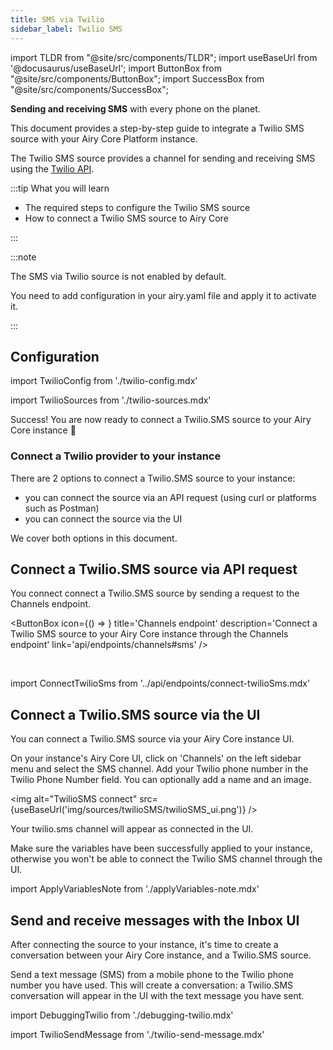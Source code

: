 ```yaml
---
title: SMS via Twilio
sidebar_label: Twilio SMS
---
```


import TLDR from "@site/src/components/TLDR";
import useBaseUrl from '@docusaurus/useBaseUrl';
import ButtonBox from "@site/src/components/ButtonBox";
import SuccessBox from "@site/src/components/SuccessBox";

<TLDR>

**Sending and receiving SMS** with every phone on the planet.

</TLDR>

This document provides a step-by-step guide to integrate a Twilio SMS source with your Airy
Core Platform instance.

The Twilio SMS source provides a channel for sending and receiving SMS using the
[Twilio API](https://www.twilio.com/).

:::tip What you will learn

- The required steps to configure the Twilio SMS source
- How to connect a Twilio SMS source to Airy Core

:::

:::note

The SMS via Twilio source is not enabled by default.

You need to add configuration in your airy.yaml file and apply it to activate it.

:::

## Configuration

import TwilioConfig from './twilio-config.mdx'

<TwilioConfig />

import TwilioSources from './twilio-sources.mdx'

<TwilioSources />

<SuccessBox>

Success! You are now ready to connect a Twilio.SMS source to your Airy Core instance 🎉

</SuccessBox>

### Connect a Twilio provider to your instance

There are 2 options to connect a Twilio.SMS source to your instance:

- you can connect the source via an API request (using curl or platforms such as Postman)
- you can connect the source via the UI

We cover both options in this document.

## Connect a Twilio.SMS source via API request

You connect connect a Twilio.SMS source by sending a request to the Channels endpoint.

<ButtonBox
icon={() => <BoltSVG />}
title='Channels endpoint'
description='Connect a Twilio SMS source to your Airy Core instance through the Channels endpoint'
link='api/endpoints/channels#sms'
/>

<br />

<ConnectTwilioSms />

import ConnectTwilioSms from '../api/endpoints/connect-twilioSms.mdx'

## Connect a Twilio.SMS source via the UI

You can connect a Twilio.SMS source via your Airy Core instance UI.

On your instance's Airy Core UI, click on 'Channels' on the left sidebar menu and select the SMS channel. Add your Twilio phone number in the Twilio Phone Number field. You can optionally add a name and an image.

<img alt="TwilioSMS connect" src={useBaseUrl('img/sources/twilioSMS/twilioSMS_ui.png')} />

Your twilio.sms channel will appear as connected in the UI.

Make sure the variables have been successfully applied to your instance, otherwise you won't be able to connect the Twilio SMS channel through the UI.

import ApplyVariablesNote from './applyVariables-note.mdx'

<ApplyVariablesNote />

## Send and receive messages with the Inbox UI

After connecting the source to your instance, it's time to create a conversation between your
Airy Core instance, and a Twilio.SMS source.

Send a text message (SMS) from a mobile phone to the Twilio phone number you have used.
This will create a conversation: a Twilio.SMS conversation will appear in the UI with the text message you have sent.

import DebuggingTwilio from './debugging-twilio.mdx'

<DebuggingTwilio />

import TwilioSendMessage from './twilio-send-message.mdx'

<TwilioSendMessage />
